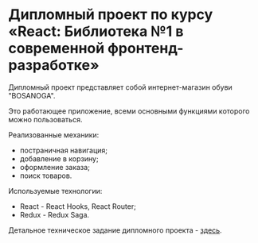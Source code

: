 # Дипломный проект по курсу «React: Библиотека №1 в современной фронтенд-разработке»

Дипломный проект представляет собой интернет-магазин обуви "BOSANOGA".

Это работающее приложение, всеми основными функциями которого можно пользоваться.

Реализованные механики:
  *  постраничная навигация;
  *  добавление в корзину;
  *  оформление заказа;
  *  поиск товаров.

Используемые технологии:
  *  React - React Hooks, React Router;
  *  Redux - Redux Saga.


Детальное техническое задание дипломного проекта - [здесь](https://github.com/netology-code/ra16-diploma).